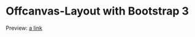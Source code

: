 Offcanvas-Layout with Bootstrap 3
=================================
Preview: [a link](http://marcoherzog.github.io/offcanvas/)
